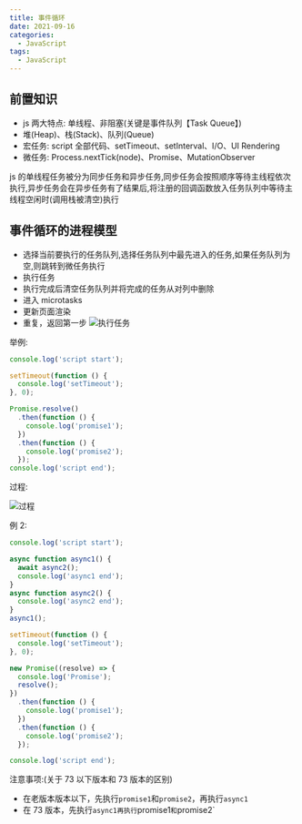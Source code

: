 ```yaml
---
title: 事件循环
date: 2021-09-16
categories: 
  - JavaScript
tags: 
  - JavaScript
---
```


## 前置知识

- js 两大特点: 单线程、非阻塞(关键是事件队列【Task Queue】)
- 堆(Heap)、栈(Stack)、队列(Queue)
- 宏任务: script 全部代码、setTimeout、setInterval、I/O、UI Rendering
- 微任务: Process.nextTick(node)、Promise、MutationObserver

js 的单线程任务被分为同步任务和异步任务,同步任务会按照顺序等待主线程依次执行,异步任务会在异步任务有了结果后,将注册的回调函数放入任务队列中等待主线程空闲时(调用栈被清空)执行

## 事件循环的进程模型

- 选择当前要执行的任务队列,选择任务队列中最先进入的任务,如果任务队列为空,则跳转到微任务执行
- 执行任务
- 执行完成后清空任务队列并将完成的任务从对列中删除
- 进入 microtasks
- 更新页面渲染
- 重复，返回第一步
  ![执行任务](https://p1-jj.byteimg.com/tos-cn-i-t2oaga2asx/gold-user-assets/2019/1/18/1686078c7a2f63e5~tplv-t2oaga2asx-watermark.awebp)

举例:

```js
console.log('script start');

setTimeout(function () {
  console.log('setTimeout');
}, 0);

Promise.resolve()
  .then(function () {
    console.log('promise1');
  })
  .then(function () {
    console.log('promise2');
  });
console.log('script end');
```

过程:

![过程](https://p1-jj.byteimg.com/tos-cn-i-t2oaga2asx/gold-user-assets/2019/1/18/16860ae5ad02f993~tplv-t2oaga2asx-watermark.awebp)

例 2:

```js
console.log('script start');

async function async1() {
  await async2();
  console.log('async1 end');
}
async function async2() {
  console.log('async2 end');
}
async1();

setTimeout(function () {
  console.log('setTimeout');
}, 0);

new Promise((resolve) => {
  console.log('Promise');
  resolve();
})
  .then(function () {
    console.log('promise1');
  })
  .then(function () {
    console.log('promise2');
  });

console.log('script end');
```

注意事项:(关于 73 以下版本和 73 版本的区别)

- 在老版本版本以下，先执行`promise1`和`promise2`，再执行`async1`
- 在 73 版本，先执行`async1再执行`promise1`和`promise2`
